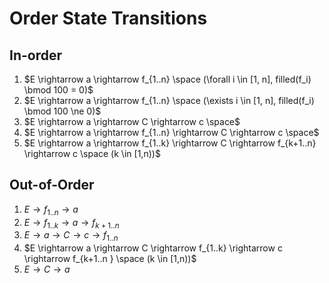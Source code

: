 # Order State Transitions

## In-order

1. $E \rightarrow a \rightarrow f_{1..n} \space (\forall i \in [1, n], filled(f_i) \bmod 100 = 0)$
2. $E \rightarrow a \rightarrow f_{1..n} \space (\exists i \in [1, n], filled(f_i) \bmod 100 \ne 0)$
3. $E \rightarrow a \rightarrow C \rightarrow c \space$
4. $E \rightarrow a \rightarrow f_{1..n} \rightarrow C \rightarrow c \space$
5. $E \rightarrow a \rightarrow f_{1..k} \rightarrow C \rightarrow f_{k+1..n} \rightarrow c \space (k \in [1,n))$

## Out-of-Order
1. $E \rightarrow f_{1..n} \rightarrow a$
2. $E \rightarrow f_{1..k} \rightarrow a \rightarrow f_{k+1..n}$
3. $E \rightarrow a \rightarrow C \rightarrow c \rightarrow f_{1..n}$
4. $E \rightarrow a \rightarrow C \rightarrow f_{1..k} \rightarrow c \rightarrow f_{k+1..n } \space (k \in [1,n))$
5. $E \rightarrow C \rightarrow a$
<!--stackedit_data:
eyJoaXN0b3J5IjpbNjgzMjg4NDkzXX0=
-->